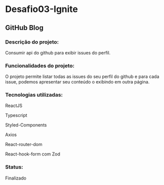 # Desafio03-Ignite
## GitHub Blog

### Descrição do projeto:
<p>Consumir api do github para exibir issues do perfil.</p>

### Funcionalidades do projeto:
<p>O projeto permite listar todas as issues do seu perfil do github e para cada issue, podemos apresentar seu conteúdo o exibindo em outra página.</p>


### Tecnologias utilizadas:
<p>ReactJS</p>
<p>Typescript</p>
<p>Styled-Components</p>
<p>Axios</p>
<p>React-router-dom</p>
<p>React-hook-form com Zod</p>

### Status:
<p>Finalizado</p>
